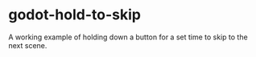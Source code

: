 # godot-hold-to-skip
A working example of holding down a button for a set time to skip to the next scene.
